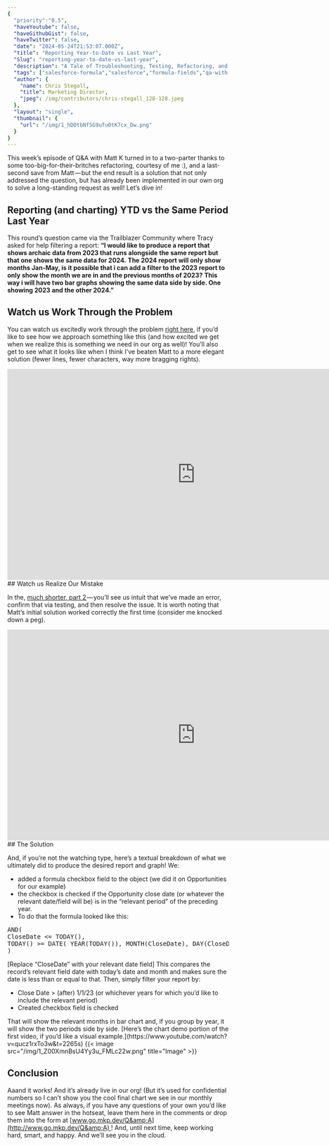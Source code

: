 ```yaml
---
{
  "priority":"0.5",
  "haveYoutube": false,
  "haveGithubGist": false,
  "haveTwitter": false,
  "date": "2024-05-24T21:53:07.000Z",
  "title": "Reporting Year-to-Date vs Last Year",
  "Slug": "reporting-year-to-date-vs-last-year",
  "description": "A Tale of Troubleshooting, Testing, Refactoring, and Redemption.",
  "tags": ["salesforce-formula","salesforce","formula-fields","qa-with-matt-k","salesforce-reports"],
  "author": {
    "name": Chris Stegall,
    "title": Marketing Director,
    "jpeg": /img/contributors/chris-stegall_128-128.jpeg
  },
  "layout": "single",
  "thumbnail": {
    "url": "/img/1_hDOtbNfSG9ufu0tK7cx_Dw.png"
  }
}
---
```

This week’s episode of Q&amp;A with Matt K turned in to a two-parter thanks to some too-big-for-their-britches refactoring, courtesy of me :), and a last-second save from Matt — but the end result is a solution that not only addressed the question, but has already been implemented in our own org to solve a long-standing request as well! Let’s dive in!

## Reporting (and charting) YTD vs the Same Period Last Year

This round’s question came via the Trailblazer Community where Tracy asked for help filtering a report:
**“I would like to produce a report that shows archaic data from 2023 that runs alongside the same report but that one shows the same data for 2024.**
**The 2024 report will only show months Jan-May, is it possible that i can add a filter to the 2023 report to only show the month we are in and the previous months of 2023?**
**This way i will have two bar graphs showing the same data side by side. One showing 2023 and the other 2024.”**

## Watch us Work Through the Problem

You can watch us excitedly work through the problem [right here](https://www.youtube.com/watch?v=qucz1rxTo3w), if you’d like to see how we approach something like this (and how excited we get when we realize this is something we need in our org as well)! You’ll also get to see what it looks like when I think I’ve beaten Matt to a more elegant solution (fewer lines, fewer characters, way more bragging rights).
<iframe src="https://cdn.embedly.com/widgets/media.html?src=https%3A%2F%2Fwww.youtube.com%2Fembed%2Fqucz1rxTo3w%3Ffeature%3Doembed&amp;display_name=YouTube&amp;url=https%3A%2F%2Fwww.youtube.com%2Fwatch%3Fv%3Dqucz1rxTo3w&amp;image=https%3A%2F%2Fi.ytimg.com%2Fvi%2Fqucz1rxTo3w%2Fhqdefault.jpg&amp;key=a19fcc184b9711e1b4764040d3dc5c07&amp;type=text%2Fhtml&amp;schema=youtube" width="854" height="480" frameborder="0" scrolling="no">[https://medium.com/media/662f48da25fcaff86c8fb7c3683773b4/href](https://medium.com/media/662f48da25fcaff86c8fb7c3683773b4/href)</iframe>
## Watch us Realize Our Mistake

In the, [much shorter, part 2 ](https://www.youtube.com/watch?v=Tqq1Ah5jqRw)— you’ll see us intuit that we’ve made an error, confirm that via testing, and then resolve the issue. It is worth noting that Matt’s initial solution worked correctly the first time (consider me knocked down a peg).
<iframe src="https://cdn.embedly.com/widgets/media.html?src=https%3A%2F%2Fwww.youtube.com%2Fembed%2FTqq1Ah5jqRw%3Ffeature%3Doembed&amp;display_name=YouTube&amp;url=https%3A%2F%2Fwww.youtube.com%2Fwatch%3Fv%3DTqq1Ah5jqRw&amp;image=https%3A%2F%2Fi.ytimg.com%2Fvi%2FTqq1Ah5jqRw%2Fhqdefault.jpg&amp;key=a19fcc184b9711e1b4764040d3dc5c07&amp;type=text%2Fhtml&amp;schema=youtube" width="854" height="480" frameborder="0" scrolling="no">[https://medium.com/media/29dbc0c4dff6f7accb2127beb0b5cfee/href](https://medium.com/media/29dbc0c4dff6f7accb2127beb0b5cfee/href)</iframe>
## The Solution

And, if you’re not the watching type, here’s a textual breakdown of what we ultimately did to produce the desired report and graph!
We:
<ul><li>added a formula checkbox field to the object (we did it on Opportunities for our example)</li><li>the checkbox is checked if the Opportunity close date (or whatever the relevant date/field will be) is in the “relevant period” of the preceding year.</li><li>To do that the formula looked like this:</li></ul><pre>AND(<br>CloseDate &lt;= TODAY(),<br>TODAY() &gt;= DATE( YEAR(TODAY()), MONTH(CloseDate), DAY(CloseDate) )<br>)</pre>[Replace “CloseDate” with your relevant date field]
This compares the record’s relevant field date with today’s date and month and makes sure the date is less than or equal to that.
Then, simply filter your report by:
<ul><li>Close Date &gt; (after) 1/1/23 (or whichever years for which you’d like to include the relevant period)</li><li>Created checkbox field is checked</li></ul>That will show the relevant months in bar chart and, if you group by year, it will show the two periods side by side. [Here’s the chart demo portion of the first video, if you’d like a visual example.](https://www.youtube.com/watch?v=qucz1rxTo3w&amp;t=2265s)
{{< image src="/img/1_Z00XmnBsU4Yy3u_FMLc22w.png" title="Image" >}}


## Conclusion

Aaand it works! And it’s already live in our org! (But it’s used for confidential numbers so I can’t show you the cool final chart we see in our monthly meetings now).
As always, if you have any questions of your own you’d like to see Matt answer in the hotseat, leave them here in the comments or drop them into the form at [www.go.mkp.dev/Q&amp;A](http://www.go.mkp.dev/Q&amp;A) !
And, until next time, keep working hard, smart, and happy. And we’ll see you in the cloud.
